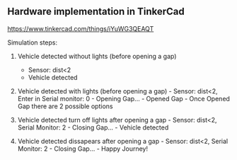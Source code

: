 ## Hardware implementation in TinkerCad

https://www.tinkercad.com/things/iYuWG3QEAQT


Simulation steps:

1.   Vehicle detected without lights (before opening a gap)	
     - Sensor: dist<2
     - Vehicle detected

2.   Vehicle detected with lights (before opening a gap)
	- Sensor: dist<2, Enter in Serial monitor: 0
	- Opening Gap...
	- Opened Gap
	- Once Opened Gap there are 2 possible options
	
3.	Vehicle detected turn off lights after opening a gap
		- Sensor: dist<2, Serial Monitor: 2
		- Closing Gap...
		- Vehicle detected

4.	Vehicle detected dissapears after opening a gap
		- Sensor: dist<2, Serial Monitor: 2
		- Closing Gap...
		- Happy Journey!
